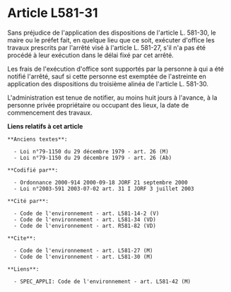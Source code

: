 # Article L581-31

Sans préjudice de l'application des dispositions de l'article L. 581-30, le maire ou le préfet fait, en quelque lieu que ce
soit, exécuter d'office les travaux prescrits par l'arrêté visé à l'article L. 581-27, s'il n'a pas été procédé à leur
exécution dans le délai fixé par cet arrêté.

Les frais de l'exécution d'office sont supportés par la personne à qui a été notifié l'arrêté, sauf si cette personne est
exemptée de l'astreinte en application des dispositions du troisième alinéa de l'article L. 581-30.

L'administration est tenue de notifier, au moins huit jours à l'avance, à la personne privée propriétaire ou occupant des
lieux, la date de commencement des travaux.

**Liens relatifs à cet article**

	**Anciens textes**:

	  - Loi n°79-1150 du 29 décembre 1979 - art. 26 (M)
	  - Loi n°79-1150 du 29 décembre 1979 - art. 26 (Ab)

	**Codifié par**:

	  - Ordonnance 2000-914 2000-09-18 JORF 21 septembre 2000
	  - Loi n°2003-591 2003-07-02 art. 31 I JORF 3 juillet 2003

	**Cité par**:

	  - Code de l'environnement - art. L581-14-2 (V)
	  - Code de l'environnement - art. L581-34 (VD)
	  - Code de l'environnement - art. R581-82 (VD)

	**Cite**:

	  - Code de l'environnement - art. L581-27 (M)
	  - Code de l'environnement - art. L581-30 (M)

	**Liens**:

	  - SPEC_APPLI: Code de l'environnement - art. L581-42 (M)

